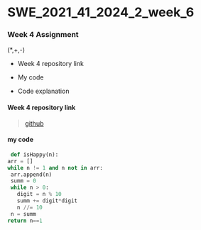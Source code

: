 # SWE_2021_41_2024_2_week_6 

### Week 4 Assignment 
(*,+,-)
* Week 4 repository link
+ My code
- Code explanation
#### Week 4 repository link
> [github](https://github.com/imchan685/SWE_2021_41_2024_2_week_4)

 #### my code

   ```python
    def isHappy(n):
  arr = []
  while n != 1 and n not in arr:
    arr.append(n)
    summ = 0
    while n > 0:
      digit = n % 10
      summ += digit*digit
      n //= 10
    n = summ
  return n==1
  ```
  
